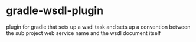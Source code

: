 gradle-wsdl-plugin
==================

plugin for gradle that sets up a wsdl task and sets up a convention between the sub project web service name and the wsdl document itself